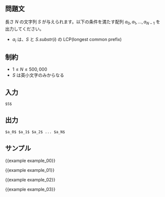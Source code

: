 問題文
---------

長さ $N$ の文字列 $S$ が与えられます。以下の条件を満たす配列 $a_0, a_1, ..., a_{N - 1}$ を出力してください。

- $a_i$ は、$S$ と $S.substr(i)$ の LCP(longest common prefix)


制約
---------

- $1 \leq N \leq 500,000$
- $S$ は英小文字のみからなる

入力
---------

~~~
$S$
~~~

出力
---------

~~~
$a_0$ $a_1$ $a_2$ ... $a_N$
~~~

サンプル
---------

{{example example_00}}

{{example example_01}}

{{example example_02}}

{{example example_03}}
